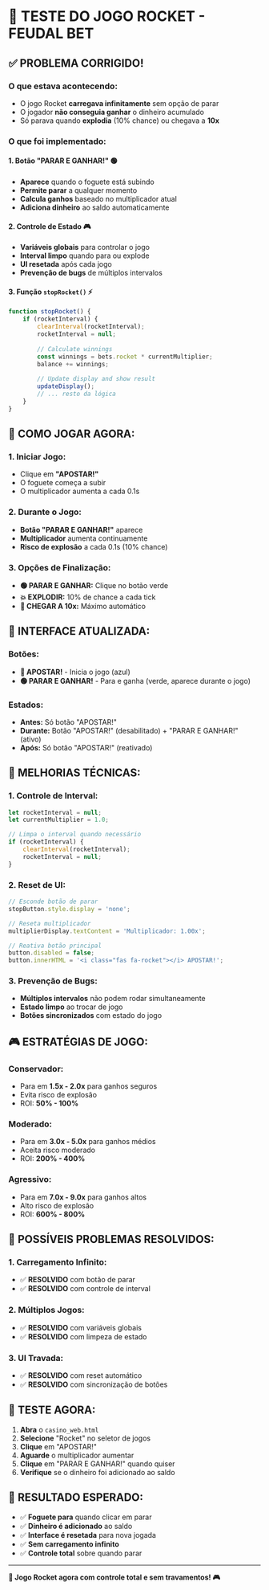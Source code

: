 # 🚀 TESTE DO JOGO ROCKET - FEUDAL BET

## ✅ **PROBLEMA CORRIGIDO!**

### **O que estava acontecendo:**
- O jogo Rocket **carregava infinitamente** sem opção de parar
- O jogador **não conseguia ganhar** o dinheiro acumulado
- Só parava quando **explodia** (10% chance) ou chegava a **10x**

### **O que foi implementado:**

#### **1. Botão "PARAR E GANHAR!"** 🟢
- **Aparece** quando o foguete está subindo
- **Permite parar** a qualquer momento
- **Calcula ganhos** baseado no multiplicador atual
- **Adiciona dinheiro** ao saldo automaticamente

#### **2. Controle de Estado** 🎮
- **Variáveis globais** para controlar o jogo
- **Interval limpo** quando para ou explode
- **UI resetada** após cada jogo
- **Prevenção de bugs** de múltiplos intervalos

#### **3. Função `stopRocket()`** ⚡
```javascript
function stopRocket() {
    if (rocketInterval) {
        clearInterval(rocketInterval);
        rocketInterval = null;
        
        // Calculate winnings
        const winnings = bets.rocket * currentMultiplier;
        balance += winnings;
        
        // Update display and show result
        updateDisplay();
        // ... resto da lógica
    }
}
```

## 🎯 **COMO JOGAR AGORA:**

### **1. Iniciar Jogo:**
- Clique em **"APOSTAR!"** 
- O foguete começa a subir
- O multiplicador aumenta a cada 0.1s

### **2. Durante o Jogo:**
- **Botão "PARAR E GANHAR!"** aparece
- **Multiplicador** aumenta continuamente
- **Risco de explosão** a cada 0.1s (10% chance)

### **3. Opções de Finalização:**
- **🟢 PARAR E GANHAR:** Clique no botão verde
- **💥 EXPLODIR:** 10% de chance a cada tick
- **🎯 CHEGAR A 10x:** Máximo automático

## 🎨 **INTERFACE ATUALIZADA:**

### **Botões:**
- **🚀 APOSTAR!** - Inicia o jogo (azul)
- **🟢 PARAR E GANHAR!** - Para e ganha (verde, aparece durante o jogo)

### **Estados:**
- **Antes:** Só botão "APOSTAR!"
- **Durante:** Botão "APOSTAR!" (desabilitado) + "PARAR E GANHAR!" (ativo)
- **Após:** Só botão "APOSTAR!" (reativado)

## 🔧 **MELHORIAS TÉCNICAS:**

### **1. Controle de Interval:**
```javascript
let rocketInterval = null;
let currentMultiplier = 1.0;

// Limpa o interval quando necessário
if (rocketInterval) {
    clearInterval(rocketInterval);
    rocketInterval = null;
}
```

### **2. Reset de UI:**
```javascript
// Esconde botão de parar
stopButton.style.display = 'none';

// Reseta multiplicador
multiplierDisplay.textContent = 'Multiplicador: 1.00x';

// Reativa botão principal
button.disabled = false;
button.innerHTML = '<i class="fas fa-rocket"></i> APOSTAR!';
```

### **3. Prevenção de Bugs:**
- **Múltiplos intervalos** não podem rodar simultaneamente
- **Estado limpo** ao trocar de jogo
- **Botões sincronizados** com estado do jogo

## 🎮 **ESTRATÉGIAS DE JOGO:**

### **Conservador:**
- Para em **1.5x - 2.0x** para ganhos seguros
- Evita risco de explosão
- ROI: **50% - 100%**

### **Moderado:**
- Para em **3.0x - 5.0x** para ganhos médios
- Aceita risco moderado
- ROI: **200% - 400%**

### **Agressivo:**
- Para em **7.0x - 9.0x** para ganhos altos
- Alto risco de explosão
- ROI: **600% - 800%**

## 🚨 **POSSÍVEIS PROBLEMAS RESOLVIDOS:**

### **1. Carregamento Infinito:**
- ✅ **RESOLVIDO** com botão de parar
- ✅ **RESOLVIDO** com controle de interval

### **2. Múltiplos Jogos:**
- ✅ **RESOLVIDO** com variáveis globais
- ✅ **RESOLVIDO** com limpeza de estado

### **3. UI Travada:**
- ✅ **RESOLVIDO** com reset automático
- ✅ **RESOLVIDO** com sincronização de botões

## 📱 **TESTE AGORA:**

1. **Abra** o `casino_web.html`
2. **Selecione** "Rocket" no seletor de jogos
3. **Clique** em "APOSTAR!"
4. **Aguarde** o multiplicador aumentar
5. **Clique** em "PARAR E GANHAR!" quando quiser
6. **Verifique** se o dinheiro foi adicionado ao saldo

## 🎯 **RESULTADO ESPERADO:**

- ✅ **Foguete para** quando clicar em parar
- ✅ **Dinheiro é adicionado** ao saldo
- ✅ **Interface é resetada** para nova jogada
- ✅ **Sem carregamento infinito**
- ✅ **Controle total** sobre quando parar

---

**🚀 Jogo Rocket agora com controle total e sem travamentos! 🎮**

